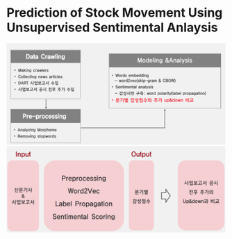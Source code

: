 # Prediction of Stock Movement Using Unsupervised Sentimental Anlaysis

![khd logo](https://github.com/gunlyungyou/Prediction-of-stock-price-using-text-mining/blob/master/imgs/frame_word.png)
![khd logo](https://github.com/gunlyungyou/Prediction-of-stock-price-using-text-mining/blob/master/imgs/process.png)
